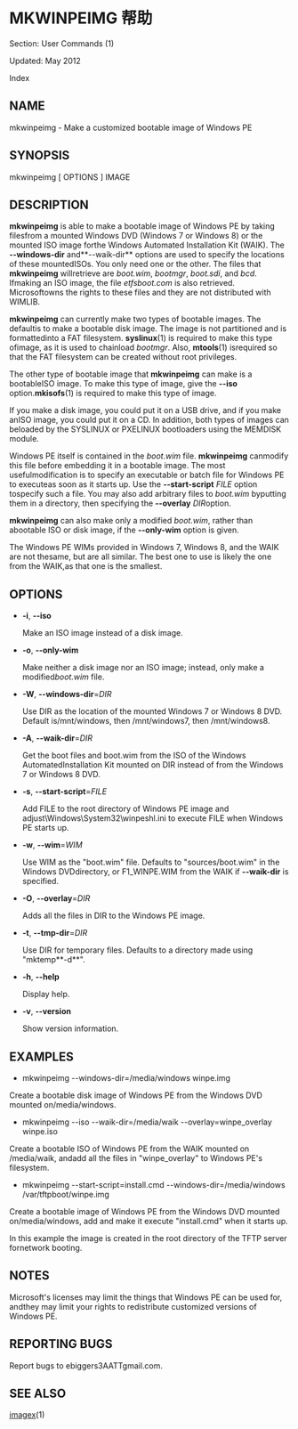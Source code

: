 # MKWINPEIMG 帮助

Section: User Commands (1)

Updated: May 2012

Index

 

## NAME

mkwinpeimg - Make a customized bootable image of Windows PE

 

## SYNOPSIS

mkwinpeimg [ OPTIONS ]  IMAGE

[ ]()

## DESCRIPTION

**mkwinpeimg** is able to make a bootable image of Windows PE by taking filesfrom a mounted Windows DVD (Windows 7 or Windows 8) or the mounted ISO image forthe Windows Automated Installation Kit (WAIK). The **--windows-dir** and**--waik-dir** options are used to specify the locations of these mountedISOs. You only need one or the other. The files that **mkwinpeimg** willretrieve are *boot.wim*, *bootmgr*, *boot.sdi*, and *bcd*. Ifmaking an ISO image, the file *etfsboot.com* is also retrieved. Microsoftowns the rights to these files and they are not distributed with WIMLIB.

**mkwinpeimg** can currently make two types of bootable images. The defaultis to make a bootable disk image. The image is not partitioned and is formattedinto a FAT filesystem. **syslinux**(1) is required to make this type ofimage, as it is used to chainload *bootmgr*. Also, **mtools**(1) isrequired so that the FAT filesystem can be created without root privileges.

The other type of bootable image that **mkwinpeimg** can make is a bootableISO image. To make this type of image, give the **--iso** option.**mkisofs**(1) is required to make this type of image.

If you make a disk image, you could put it on a USB drive, and if you make anISO image, you could put it on a CD. In addition, both types of images can beloaded by the SYSLINUX or PXELINUX bootloaders using the MEMDISK module.

Windows PE itself is contained in the *boot.wim* file. **mkwinpeimg** canmodify this file before embedding it in a bootable image. The most usefulmodification is to specify an executable or batch file for Windows PE to executeas soon as it starts up. Use the **--start-script** *FILE* option tospecify such a file. You may also add arbitrary files to *boot.wim* byputting them in a directory, then specifying the **--overlay** *DIR*option.

**mkwinpeimg** can also make only a modified *boot.wim*, rather than abootable ISO or disk image, if the **--only-wim** option is given.

The Windows PE WIMs provided in Windows 7, Windows 8, and the WAIK are not thesame, but are all similar. The best one to use is likely the one from the WAIK,as that one is the smallest.

## OPTIONS

- **-i**, **--iso**

  Make an ISO image instead of a disk image.

- **-o**, **--only-wim**

  Make neither a disk image nor an ISO image; instead, only make a modified*boot.wim* file.

- **-W**, **--windows-dir**=*DIR*

  Use DIR as the location of the mounted Windows 7 or Windows 8 DVD. Default is/mnt/windows, then /mnt/windows7, then /mnt/windows8.

- **-A**, **--waik-dir**=*DIR*

  Get the boot files and boot.wim from the ISO of the Windows AutomatedInstallation Kit mounted on DIR instead of from the Windows 7 or Windows 8 DVD.

- **-s**, **--start-script**=*FILE*

  Add FILE to the root directory of Windows PE image and adjust\Windows\System32\winpeshl.ini to execute FILE when Windows PE starts up.

- **-w**, **--wim**=*WIM*

  Use WIM as the "boot.wim" file. Defaults to "sources/boot.wim" in the Windows DVDdirectory, or F1_WINPE.WIM from the WAIK if **--waik-dir** is specified.

- **-O**, **--overlay**=*DIR*

  Adds all the files in DIR to the Windows PE image.

- **-t**, **--tmp-dir**=*DIR*

  Use DIR for temporary files. Defaults to a directory made using \"mktemp**-d**\".

- **-h**, **--help**

  Display help.

- **-v**, **--version**

  Show version information.



## EXAMPLES

- mkwinpeimg --windows-dir=/media/windows winpe.img

Create a bootable disk image of Windows PE from the Windows DVD mounted on/media/windows.

- mkwinpeimg --iso --waik-dir=/media/waik --overlay=winpe_overlay winpe.iso

Create a bootable ISO of Windows PE from the WAIK mounted on /media/waik, andadd all the files in "winpe_overlay" to Windows PE's filesystem.

- mkwinpeimg --start-script=install.cmd --windows-dir=/media/windows /var/tftpboot/winpe.img

Create a bootable image of Windows PE from the Windows DVD mounted on/media/windows, add and make it execute "install.cmd" when it starts up.

In this example the image is created in the root directory of the TFTP server fornetwork booting.

[ ]()

## NOTES

Microsoft's licenses may limit the things that Windows PE can be used for, andthey may limit your rights to redistribute customized versions of Windows PE.

[ ]()

## REPORTING BUGS

Report bugs to ebiggers3AATTgmail.com.

[ ]()

## SEE ALSO

[imagex](http://rpm.pbone.net/index.php3/stat/45/idpl/18065763/numer/1/nazwa/imagex)(1)